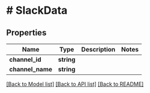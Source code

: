 # # SlackData

## Properties

Name | Type | Description | Notes
------------ | ------------- | ------------- | -------------
**channel_id** | **string** |  |
**channel_name** | **string** |  |

[[Back to Model list]](../../README.md#models) [[Back to API list]](../../README.md#endpoints) [[Back to README]](../../README.md)
